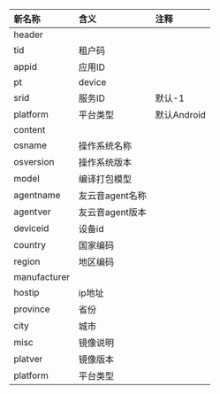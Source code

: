 |新名称|含义|注释|
|:--|:--|:--|
|header|||
|tid|租户码||
|appid|应用ID||
|pt|device||
|srid|服务ID|默认-1|
|platform|平台类型|默认Android|
|content|||
|osname|操作系统名称||
|osversion|操作系统版本||
|model|编译打包模型||
|agentname|友云音agent名称||
|agentver|友云音agent版本||
|deviceid|设备id||
|country|国家编码||
|region|地区编码||
|manufacturer|||
|hostip|ip地址||
|province|省份||
|city|城市||
|misc|镜像说明||
| platver|镜像版本||
| platform|平台类型||

